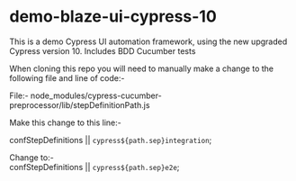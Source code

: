 # demo-blaze-ui-cypress-10
This is a demo Cypress UI automation framework, using the new upgraded Cypress version 10. Includes BDD Cucumber tests

When cloning this repo you will need to manually make a change to the following file and line of code:-

File:-
node_modules/cypress-cucumber-preprocessor/lib/stepDefinitionPath.js

Make this change to this line:-

confStepDefinitions || `cypress${path.sep}integration`;
        
Change to:-     
confStepDefinitions || `cypress${path.sep}e2e`;
